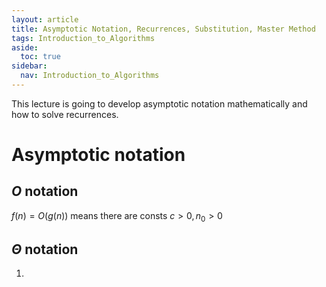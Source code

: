 ```yaml
---
layout: article
title: Asymptotic Notation, Recurrences, Substitution, Master Method
tags: Introduction_to_Algorithms
aside:
  toc: true
sidebar:
  nav: Introduction_to_Algorithms
---
```


This lecture is going to develop asymptotic notation mathematically and how to solve recurrences.

<!--more-->

# Asymptotic notation

## ${ O }$ notation

${ f(n) = O (g(n)) }$ means there are consts ${ c>0, n_0 > 0  }$

## ${ \Theta }$ notation

1. 
















